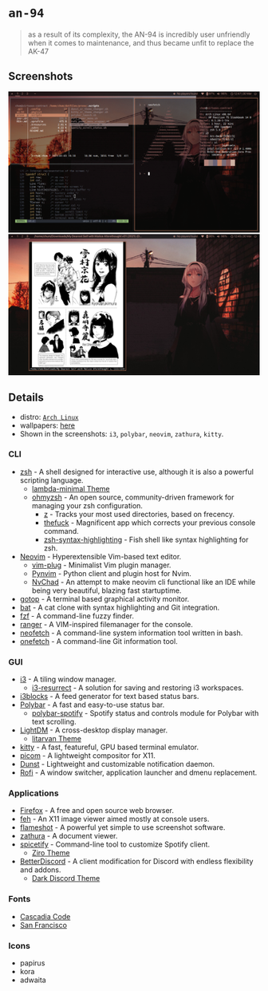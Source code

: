 # `an-94`
> as a result of its complexity, the AN-94 is incredibly user unfriendly when it comes to maintenance, and thus became unfit to replace the AK-47

## Screenshots

![screenshot1](screenshot1.png)
![screenshot2](screenshot2.png)

## Details
+ distro: [`Arch Linux`](https://www.archlinux.org/)
+ wallpapers: [here](https://github.com/notchum/wallpapers/blob/main/anime/anime_irl_an_94.jpg)
+ Shown in the screenshots: `i3`, `polybar`, `neovim`, `zathura`, `kitty`.

### CLI
- [zsh](https://github.com/zsh-users/zsh) - A shell designed for interactive use, although it is also a powerful scripting language.
    - [lambda-minimal Theme](https://github.com/sohnryang/lambda-minimal-theme)
    - [ohmyzsh](https://github.com/ohmyzsh/ohmyzsh) - An open source, community-driven framework for managing your zsh configuration.
        - [z](https://github.com/rupa/z) - Tracks your most used directories, based on frecency.
        - [thefuck](https://github.com/nvbn/thefuck) - Magnificent app which corrects your previous console command.
        - [zsh-syntax-highlighting](https://github.com/zsh-users/zsh-syntax-highlighting) - Fish shell like syntax highlighting for zsh.
- [Neovim](https://github.com/neovim/neovim) - Hyperextensible Vim-based text editor.
    - [vim-plug](https://github.com/junegunn/vim-plug) - Minimalist Vim plugin manager.
    - [Pynvim](https://github.com/neovim/pynvim) - Python client and plugin host for Nvim.
    - [NvChad](https://github.com/NvChad/NvChad) - An attempt to make neovim cli functional like an IDE while being very beautiful, blazing fast startuptime.
- [gotop](https://github.com/xxxserxxx/gotop) - A terminal based graphical activity monitor.
- [bat](https://github.com/sharkdp/bat) - A cat clone with syntax highlighting and Git integration.
- [fzf](https://github.com/junegunn/fzf) - A command-line fuzzy finder.
- [ranger](https://github.com/ranger/ranger) - A VIM-inspired filemanager for the console.
- [neofetch](https://github.com/dylanaraps/neofetch) - A command-line system information tool written in bash.
- [onefetch](https://github.com/o2sh/onefetch) - A command-line Git information tool.

### GUI
- [i3](https://github.com/i3/i3) - A tiling window manager.
    - [i3-resurrect](https://github.com/JonnyHaystack/i3-resurrect) - A solution for saving and restoring i3 workspaces.
- [i3blocks](https://github.com/vivien/i3blocks) - A feed generator for text based status bars.
- [Polybar](https://github.com/polybar/polybar) - A fast and easy-to-use status bar.
    - [polybar-spotify](https://github.com/PrayagS/polybar-spotify) - Spotify status and controls module for Polybar with text scrolling.
- [LightDM](lightdm-webkit-theme-litarvan) - A cross-desktop display manager.
    - [litarvan Theme](https://github.com/Litarvan/lightdm-webkit-theme-litarvan)
- [kitty](https://sw.kovidgoyal.net/kitty/) - A fast, featureful, GPU based terminal emulator.
- [picom](https://github.com/yshui/picom) - A lightweight compositor for X11.
- [Dunst](https://github.com/dunst-project/dunst) - Lightweight and customizable notification daemon.
- [Rofi](https://github.com/davatorium/rofi) - A window switcher, application launcher and dmenu replacement.

### Applications
- [Firefox](https://mozilla.org/firefox) - A free and open source web browser.
- [feh](https://feh.finalrewind.org/) - An X11 image viewer aimed mostly at console users.
- [flameshot](https://github.com/flameshot-org/flameshot) - A powerful yet simple to use screenshot software.
- [zathura](https://github.com/pwmt/zathura) - A document viewer.
- [spicetify](https://github.com/spicetify/spicetify-cli) - Command-line tool to customize Spotify client.
    - [Ziro Theme](https://github.com/spicetify/spicetify-themes)
- [BetterDiscord](https://github.com/BetterDiscord/BetterDiscord) - A client modification for Discord with endless flexibility and addons.
    - [Dark Discord Theme](https://github.com/discord-modifications/dark-discord)

### Fonts
- [Cascadia Code](https://www.archlinux.org/packages/community/any/ttf-cascadia-code/)
- [San Francisco](https://aur.archlinux.org/packages/otf-san-francisco-pro/)

### Icons
- papirus
- kora
- adwaita